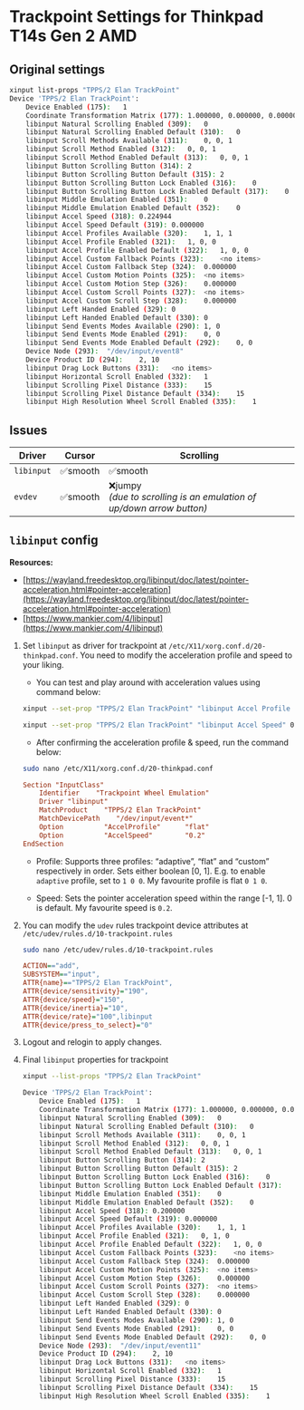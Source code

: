 # Trackpoint Settings for Thinkpad T14s Gen 2 AMD

## Original settings

```bash
xinput list-props "TPPS/2 Elan TrackPoint"
Device 'TPPS/2 Elan TrackPoint':
	Device Enabled (175):	1
	Coordinate Transformation Matrix (177):	1.000000, 0.000000, 0.000000, 0.000000, 1.000000, 0.000000, 0.000000, 0.000000, 1.000000
	libinput Natural Scrolling Enabled (309):	0
	libinput Natural Scrolling Enabled Default (310):	0
	libinput Scroll Methods Available (311):	0, 0, 1
	libinput Scroll Method Enabled (312):	0, 0, 1
	libinput Scroll Method Enabled Default (313):	0, 0, 1
	libinput Button Scrolling Button (314):	2
	libinput Button Scrolling Button Default (315):	2
	libinput Button Scrolling Button Lock Enabled (316):	0
	libinput Button Scrolling Button Lock Enabled Default (317):	0
	libinput Middle Emulation Enabled (351):	0
	libinput Middle Emulation Enabled Default (352):	0
	libinput Accel Speed (318):	0.224944
	libinput Accel Speed Default (319):	0.000000
	libinput Accel Profiles Available (320):	1, 1, 1
	libinput Accel Profile Enabled (321):	1, 0, 0
	libinput Accel Profile Enabled Default (322):	1, 0, 0
	libinput Accel Custom Fallback Points (323):	<no items>
	libinput Accel Custom Fallback Step (324):	0.000000
	libinput Accel Custom Motion Points (325):	<no items>
	libinput Accel Custom Motion Step (326):	0.000000
	libinput Accel Custom Scroll Points (327):	<no items>
	libinput Accel Custom Scroll Step (328):	0.000000
	libinput Left Handed Enabled (329):	0
	libinput Left Handed Enabled Default (330):	0
	libinput Send Events Modes Available (290):	1, 0
	libinput Send Events Mode Enabled (291):	0, 0
	libinput Send Events Mode Enabled Default (292):	0, 0
	Device Node (293):	"/dev/input/event8"
	Device Product ID (294):	2, 10
	libinput Drag Lock Buttons (331):	<no items>
	libinput Horizontal Scroll Enabled (332):	1
	libinput Scrolling Pixel Distance (333):	15
	libinput Scrolling Pixel Distance Default (334):	15
	libinput High Resolution Wheel Scroll Enabled (335):	1
```

## Issues

| Driver     | Cursor  | Scrolling                                                              |
|------------|---------|------------------------------------------------------------------------|
| `libinput` | ✅smooth  | ✅smooth                                                                |
| `evdev`    | ✅smooth | ❌jumpy<br>_(due to scrolling is an emulation of up/down arrow button)_ |

## `libinput` config

**Resources:**
- [https://wayland.freedesktop.org/libinput/doc/latest/pointer-acceleration.html#pointer-acceleration](https://wayland.freedesktop.org/libinput/doc/latest/pointer-acceleration.html#pointer-acceleration)
- [https://www.mankier.com/4/libinput](https://www.mankier.com/4/libinput)

1. Set `libinput` as driver for trackpoint at `/etc/X11/xorg.conf.d/20-thinkpad.conf`. You need to modify the acceleration profile and speed to your liking.

	- You can test and play around with acceleration values using command below:


	```bash
	xinput --set-prop "TPPS/2 Elan TrackPoint" "libinput Accel Profile Enabled" 0 1 0

	xinput --set-prop "TPPS/2 Elan TrackPoint" "libinput Accel Speed" 0.2
	```

	- After confirming the acceleration profile & speed, run the command below:

	```bash
	sudo nano /etc/X11/xorg.conf.d/20-thinkpad.conf
	```

	```conf
	Section "InputClass"
		Identifier    "Trackpoint Wheel Emulation"
		Driver "libinput"
		MatchProduct    "TPPS/2 Elan TrackPoint"
		MatchDevicePath    "/dev/input/event*"
		Option			"AccelProfile"		"flat"
		Option			"AccelSpeed"		"0.2"
	EndSection
	```

	- Profile: Supports three profiles: “adaptive”, “flat” and “custom” respectively in order. Sets either boolean [0, 1]. E.g. to enable `adaptive` profile, set to `1 0 0`. My favourite profile is flat `0 1 0`.

	- Speed:  Sets the pointer acceleration speed within the range [-1, 1]. 0 is default. My favourite speed is `0.2`.


2. You can modify the `udev` rules trackpoint device attributes at `/etc/udev/rules.d/10-trackpoint.rules`

	```bash
	sudo nano /etc/udev/rules.d/10-trackpoint.rules
	```

	```ini
	ACTION=="add",
	SUBSYSTEM=="input",
	ATTR{name}=="TPPS/2 Elan TrackPoint",
	ATTR{device/sensitivity}="190",
	ATTR{device/speed}="150",
	ATTR{device/inertia}="10",
	ATTR{device/rate}="100",libinput
	ATTR{device/press_to_select}="0" 
	```

3. Logout and relogin to apply changes.

4. Final `libinput` properties for trackpoint

	```bash
	xinput --list-props "TPPS/2 Elan TrackPoint"
	```

	```bash
	Device 'TPPS/2 Elan TrackPoint':
		Device Enabled (175):	1
		Coordinate Transformation Matrix (177):	1.000000, 0.000000, 0.000000, 0.000000, 1.000000, 0.000000, 0.000000, 0.000000, 1.000000
		libinput Natural Scrolling Enabled (309):	0
		libinput Natural Scrolling Enabled Default (310):	0
		libinput Scroll Methods Available (311):	0, 0, 1
		libinput Scroll Method Enabled (312):	0, 0, 1
		libinput Scroll Method Enabled Default (313):	0, 0, 1
		libinput Button Scrolling Button (314):	2
		libinput Button Scrolling Button Default (315):	2
		libinput Button Scrolling Button Lock Enabled (316):	0
		libinput Button Scrolling Button Lock Enabled Default (317):	0
		libinput Middle Emulation Enabled (351):	0
		libinput Middle Emulation Enabled Default (352):	0
		libinput Accel Speed (318):	0.200000
		libinput Accel Speed Default (319):	0.000000
		libinput Accel Profiles Available (320):	1, 1, 1
		libinput Accel Profile Enabled (321):	0, 1, 0
		libinput Accel Profile Enabled Default (322):	1, 0, 0
		libinput Accel Custom Fallback Points (323):	<no items>
		libinput Accel Custom Fallback Step (324):	0.000000
		libinput Accel Custom Motion Points (325):	<no items>
		libinput Accel Custom Motion Step (326):	0.000000
		libinput Accel Custom Scroll Points (327):	<no items>
		libinput Accel Custom Scroll Step (328):	0.000000
		libinput Left Handed Enabled (329):	0
		libinput Left Handed Enabled Default (330):	0
		libinput Send Events Modes Available (290):	1, 0
		libinput Send Events Mode Enabled (291):	0, 0
		libinput Send Events Mode Enabled Default (292):	0, 0
		Device Node (293):	"/dev/input/event11"
		Device Product ID (294):	2, 10
		libinput Drag Lock Buttons (331):	<no items>
		libinput Horizontal Scroll Enabled (332):	1
		libinput Scrolling Pixel Distance (333):	15
		libinput Scrolling Pixel Distance Default (334):	15
		libinput High Resolution Wheel Scroll Enabled (335):	1
	```
